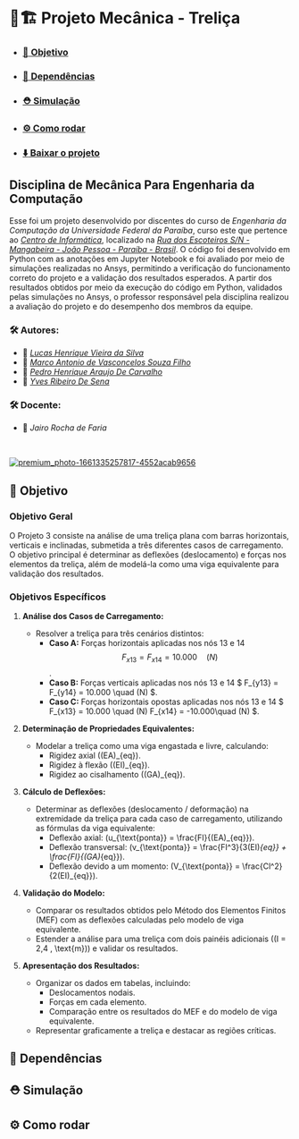 # :triangular_ruler::building_construction: Projeto Mecânica - Treliça

- ### [:dart: Objetivo](#dart-objetivo-1)
- ### [:snake: Dependências](#snake-dependências-1)
- ### [:rescue_worker_helmet: Simulação](#rescue_worker_helmet-simulação-1)
- ### [:gear: Como rodar](#gear-como-rodar-1)
- ### [:arrow_down: Baixar o projeto](https://github.com/hvslucas/Projeto-Mecanica/archive/refs/heads/main.zip)

## Disciplina de Mecânica Para Engenharia da Computação

Esse foi um projeto desenvolvido por discentes do curso de *Engenharia da Computação da Universidade Federal da Paraíba*, curso este que pertence ao *[Centro de Informática](http://ci.ufpb.br/)*, localizado na *[Rua dos Escoteiros S/N - Mangabeira - João Pessoa - Paraíba - Brasil](https://g.co/kgs/xobLzCE)*. O código foi desenvolvido em Python com as anotações em Jupyter Notebook e foi avaliado por meio de simulações realizadas no Ansys, permitindo a verificação do funcionamento correto do projeto e a validação dos resultados esperados. A partir dos resultados obtidos por meio da execução do código em Python, validados pelas simulações no Ansys, o professor responsável pela disciplina realizou a avaliação do projeto e do desempenho dos membros da equipe.

### :hammer_and_wrench: Autores:
-  :link:  *[Lucas Henrique Vieira da Silva](https://github.com/hvslucas)*
-  :link:  *[Marco Antonio de Vasconcelos Souza Filho](https://github.com/MarcoFilho1)*
-  :link:  *[Pedro Henrique Araujo De Carvalho](https://github.com/pedroarawj)*
-  :link:  *[Yves Ribeiro De Sena](https://github.com/Yvesena)*

###  :hammer_and_wrench: Docente:

-  :link: *Jairo Rocha de Faria*
<br>

[![premium_photo-1661335257817-4552acab9656](https://github.com/user-attachments/assets/395eddb2-4588-47d2-990c-d02d8dc7aa94)](#triangular_rulerbuilding_construction-projeto-mecânica---treliça)

## :dart: Objetivo

### Objetivo Geral
O Projeto 3 consiste na análise de uma treliça plana com barras horizontais, verticais e inclinadas, submetida a três diferentes casos de carregamento. O objetivo principal é determinar as deflexões (deslocamento) e forças nos elementos da treliça, além de modelá-la como uma viga equivalente para validação dos resultados.

### Objetivos Específicos

1. **Análise dos Casos de Carregamento:**
   - Resolver a treliça para três cenários distintos:
     - **Caso A:** Forças horizontais aplicadas nos nós 13 e 14 $$ F_{x13} = F_{x14} = 10.000 \quad (N)  $$.
     - **Caso B:** Forças verticais aplicadas nos nós 13 e 14 $ F_{y13} = F_{y14} = 10.000 \quad (N) $.
     - **Caso C:** Forças horizontais opostas aplicadas nos nós 13 e 14 $ F_{x13} = 10.000 \quad (N) F_{x14} = -10.000\quad (N) $.

2. **Determinação de Propriedades Equivalentes:**
   - Modelar a treliça como uma viga engastada e livre, calculando:
     - Rigidez axial \((EA)_{eq}\).
     - Rigidez à flexão \((EI)_{eq}\).
     - Rigidez ao cisalhamento \((GA)_{eq}\).

3. **Cálculo de Deflexões:**
   - Determinar as deflexões (deslocamento / deformação) na extremidade da treliça para cada caso de carregamento, utilizando as fórmulas da viga equivalente:
     - Deflexão axial: \(u_{\text{ponta}} = \frac{FI}{(EA)_{eq}}\).
     - Deflexão transversal: \(v_{\text{ponta}} = \frac{FI^3}{3(EI)_{eq}} + \frac{FI}{(GA)_{eq}}\).
     - Deflexão devido a um momento: \(V_{\text{ponta}} = \frac{Cl^2}{2(EI)_{eq}}\).

4. **Validação do Modelo:**
   - Comparar os resultados obtidos pelo Método dos Elementos Finitos (MEF) com as deflexões calculadas pelo modelo de viga equivalente.
   - Estender a análise para uma treliça com dois painéis adicionais (\(I = 2,4 \, \text{m}\)) e validar os resultados.

5. **Apresentação dos Resultados:**
   - Organizar os dados em tabelas, incluindo:
     - Deslocamentos nodais.
     - Forças em cada elemento.
     - Comparação entre os resultados do MEF e do modelo de viga equivalente.
   - Representar graficamente a treliça e destacar as regiões críticas.

## :snake: Dependências

## :rescue_worker_helmet: Simulação

## :gear: Como rodar




